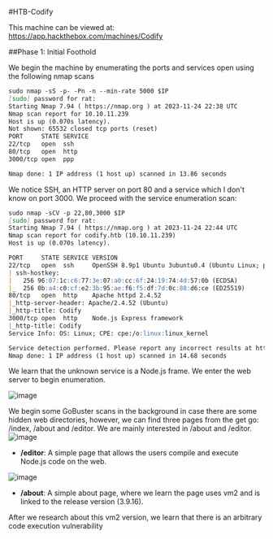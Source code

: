 #HTB-Codify

This machine can be viewed at: https://app.hackthebox.com/machines/Codify

##Phase 1: Initial Foothold

We begin the machine by enumerating the ports and services open using the following nmap scans

```markdown
sudo nmap -sS -p- -Pn -n --min-rate 5000 $IP
[sudo] password for rat: 
Starting Nmap 7.94 ( https://nmap.org ) at 2023-11-24 22:38 UTC
Nmap scan report for 10.10.11.239
Host is up (0.070s latency).
Not shown: 65532 closed tcp ports (reset)
PORT     STATE SERVICE
22/tcp   open  ssh
80/tcp   open  http
3000/tcp open  ppp

Nmap done: 1 IP address (1 host up) scanned in 13.86 seconds
```

We notice SSH, an HTTP server on port 80 and a service which I don't know on port 3000. We proceed with the service enumeration scan:

```markdown
sudo nmap -sCV -p 22,80,3000 $IP
[sudo] password for rat: 
Starting Nmap 7.94 ( https://nmap.org ) at 2023-11-24 22:44 UTC
Nmap scan report for codify.htb (10.10.11.239)
Host is up (0.070s latency).

PORT     STATE SERVICE VERSION
22/tcp   open  ssh     OpenSSH 8.9p1 Ubuntu 3ubuntu0.4 (Ubuntu Linux; protocol 2.0)
| ssh-hostkey: 
|   256 96:07:1c:c6:77:3e:07:a0:cc:6f:24:19:74:4d:57:0b (ECDSA)
|_  256 0b:a4:c0:cf:e2:3b:95:ae:f6:f5:df:7d:0c:88:d6:ce (ED25519)
80/tcp   open  http    Apache httpd 2.4.52
|_http-server-header: Apache/2.4.52 (Ubuntu)
|_http-title: Codify
3000/tcp open  http    Node.js Express framework
|_http-title: Codify
Service Info: OS: Linux; CPE: cpe:/o:linux:linux_kernel

Service detection performed. Please report any incorrect results at https://nmap.org/submit/ .
Nmap done: 1 IP address (1 host up) scanned in 14.68 seconds
```

We learn that the unknown service is a Node.js frame. We enter the web server to begin enumeration.

![image](https://github.com/Rapfael01/Write-ups/assets/70867743/7f790118-aed2-4c60-bf03-ded91655ff39)

We begin some GoBuster scans in the background in case there are some hidden web directories, however, we can find three pages from the get go: /index, /about and /editor. We are mainly interested in /about and /editor.
![image](https://github.com/Rapfael01/Write-ups/assets/70867743/90a4e893-1fe7-4fa8-a8d5-9793c9d0578e)

- **/editor**: A simple page that allows the users compile and execute Node.js code on the web.

![image](https://github.com/Rapfael01/Write-ups/assets/70867743/fb5f7ad8-74d0-4b4b-8db8-0efb0879fb40)

- **/about**: A simple about page, where we learn the page uses vm2 and is linked to the release version (3.9.16).

After we research about this vm2 version, we learn that there is an arbitrary code execution vulnerability
